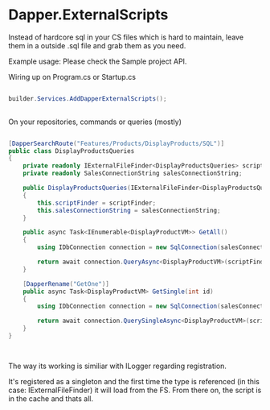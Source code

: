 # Dapper.ExternalScripts
Instead of hardcore sql in your CS files which is hard to maintain, leave them in a outside .sql file and grab them as you need.


Example usage: Please check the Sample project API.

Wiring up on Program.cs or Startup.cs

```csharp

builder.Services.AddDapperExternalScripts();
   
```

On your repositories, commands or queries (mostly)
```csharp

[DapperSearchRoute("Features/Products/DisplayProducts/SQL")]
public class DisplayProductsQueries
{
    private readonly IExternalFileFinder<DisplayProductsQueries> scriptFinder;
    private readonly SalesConnectionString salesConnectionString;

    public DisplayProductsQueries(IExternalFileFinder<DisplayProductsQueries> scriptFinder, SalesConnectionString salesConnectionString)
    {
        this.scriptFinder = scriptFinder;
        this.salesConnectionString = salesConnectionString;
    }

    public async Task<IEnumerable<DisplayProductVM>> GetAll()
    {
        using IDbConnection connection = new SqlConnection(salesConnectionString.Value);

        return await connection.QueryAsync<DisplayProductVM>(scriptFinder.GetCurrentScript()); // instead of hardcoded SQL it already loaded GetAll.sql from the folder above
    }

    [DapperRename("GetOne")]
    public async Task<DisplayProductVM> GetSingle(int id)
    {
        using IDbConnection connection = new SqlConnection(salesConnectionString.Value);

        return await connection.QuerySingleAsync<DisplayProductVM>(scriptFinder.GetCurrentScript(), new { id = id }); // instead of hardcoded SQL it already loaded GetOne.sql from the folder above
    }
}

   
```

The way its working is similiar with ILogger<T> regarding registration.
   
It's registered as a singleton and the first time the type is referenced (in this case: IExternalFileFinder<DisplayProductsQueries>) it will load from the FS.
From there on, the script is in the cache and thats all.
